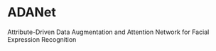 # ADANet
Attribute-Driven Data Augmentation and Attention Network for Facial Expression Recognition
